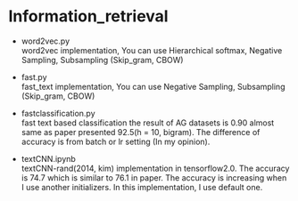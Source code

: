 # Information_retrieval

* word2vec.py  
  word2vec implementation, You can use Hierarchical softmax, Negative Sampling, Subsampling (Skip_gram, CBOW)

* fast.py   
  fast_text implementation, You can use Negative Sampling, Subsampling (Skip_gram, CBOW)

* fastclassification.py   
  fast text based classification the result of AG datasets is 0.90 almost same as paper presented 92.5(h = 10, bigram).
  The difference of accuracy is from batch or lr setting (In my opinion).
  
* textCNN.ipynb    
  textCNN-rand(2014, kim) implementation in tensorflow2.0. The accuracy is 74.7 which is similar to 76.1 in paper. The accuracy is increasing when I use another initializers. In this implementation, I use default one.

